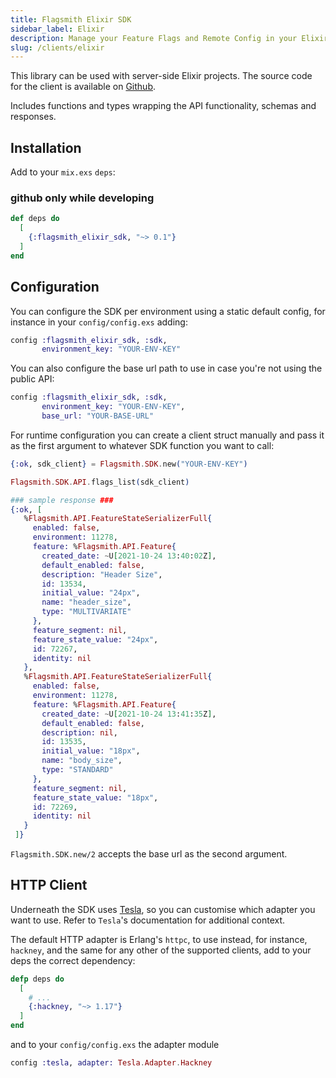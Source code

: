 ```yaml
---
title: Flagsmith Elixir SDK
sidebar_label: Elixir
description: Manage your Feature Flags and Remote Config in your Elixir applications.
slug: /clients/elixir
---
```


This library can be used with server-side Elixir projects. The source code for the client is available on
[Github](https://github.com/flagsmith/flagsmith-elixir-client).

Includes functions and types wrapping the API functionality, schemas and responses.

## Installation

Add to your `mix.exs` `deps`:

### github only while developing

```elixir
def deps do
  [
    {:flagsmith_elixir_sdk, "~> 0.1"}
  ]
end
```

## Configuration

You can configure the SDK per environment using a static default config, for instance in your `config/config.exs` adding:

```elixir
config :flagsmith_elixir_sdk, :sdk,
       environment_key: "YOUR-ENV-KEY"
```

You can also configure the base url path to use in case you're not using the public API:

```elixir
config :flagsmith_elixir_sdk, :sdk,
       environment_key: "YOUR-ENV-KEY",
       base_url: "YOUR-BASE-URL"
```

For runtime configuration you can create a client struct manually and pass it as the first argument to whatever SDK function you want to call:

```elixir
{:ok, sdk_client} = Flagsmith.SDK.new("YOUR-ENV-KEY")

Flagsmith.SDK.API.flags_list(sdk_client)

### sample response ###
{:ok, [
   %Flagsmith.API.FeatureStateSerializerFull{
     enabled: false,
     environment: 11278,
     feature: %Flagsmith.API.Feature{
       created_date: ~U[2021-10-24 13:40:02Z],
       default_enabled: false,
       description: "Header Size",
       id: 13534,
       initial_value: "24px",
       name: "header_size",
       type: "MULTIVARIATE"
     },
     feature_segment: nil,
     feature_state_value: "24px",
     id: 72267,
     identity: nil
   },
   %Flagsmith.API.FeatureStateSerializerFull{
     enabled: false,
     environment: 11278,
     feature: %Flagsmith.API.Feature{
       created_date: ~U[2021-10-24 13:41:35Z],
       default_enabled: false,
       description: nil,
       id: 13535,
       initial_value: "18px",
       name: "body_size",
       type: "STANDARD"
     },
     feature_segment: nil,
     feature_state_value: "18px",
     id: 72269,
     identity: nil
   }
 ]}
```

`Flagsmith.SDK.new/2` accepts the base url as the second argument.

## HTTP Client

Underneath the SDK uses [Tesla](https://github.com/teamon/tesla), so you can customise which adapter you want to use. Refer to `Tesla`'s documentation for additional context.

The default HTTP adapter is Erlang's `httpc`, to use instead, for instance, `hackney`, and the same for any other of the supported clients, add to your deps the correct dependency:

```elixir
defp deps do
  [
    # ...
    {:hackney, "~> 1.17"}
  ]
end
```

and to your `config/config.exs` the adapter module

```elixir
config :tesla, adapter: Tesla.Adapter.Hackney
```
